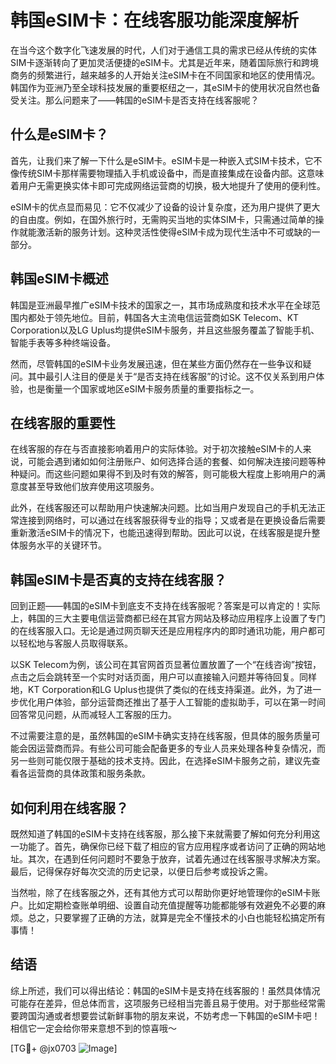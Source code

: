 # 韩国eSIM卡：在线客服功能深度解析

在当今这个数字化飞速发展的时代，人们对于通信工具的需求已经从传统的实体SIM卡逐渐转向了更加灵活便捷的eSIM卡。尤其是近年来，随着国际旅行和跨境商务的频繁进行，越来越多的人开始关注eSIM卡在不同国家和地区的使用情况。韩国作为亚洲乃至全球科技发展的重要枢纽之一，其eSIM卡的使用状况自然也备受关注。那么问题来了——韩国的eSIM卡是否支持在线客服呢？

## 什么是eSIM卡？

首先，让我们来了解一下什么是eSIM卡。eSIM卡是一种嵌入式SIM卡技术，它不像传统SIM卡那样需要物理插入手机或设备中，而是直接集成在设备内部。这意味着用户无需更换实体卡即可完成网络运营商的切换，极大地提升了使用的便利性。

eSIM卡的优点显而易见：它不仅减少了设备的设计复杂度，还为用户提供了更大的自由度。例如，在国外旅行时，无需购买当地的实体SIM卡，只需通过简单的操作就能激活新的服务计划。这种灵活性使得eSIM卡成为现代生活中不可或缺的一部分。

## 韩国eSIM卡概述

韩国是亚洲最早推广eSIM卡技术的国家之一，其市场成熟度和技术水平在全球范围内都处于领先地位。目前，韩国各大主流电信运营商如SK Telecom、KT Corporation以及LG Uplus均提供eSIM卡服务，并且这些服务覆盖了智能手机、智能手表等多种终端设备。

然而，尽管韩国的eSIM卡业务发展迅速，但在某些方面仍然存在一些争议和疑问。其中最引人注目的便是关于“是否支持在线客服”的讨论。这不仅关系到用户体验，也是衡量一个国家或地区eSIM卡服务质量的重要指标之一。

## 在线客服的重要性

在线客服的存在与否直接影响着用户的实际体验。对于初次接触eSIM卡的人来说，可能会遇到诸如如何注册账户、如何选择合适的套餐、如何解决连接问题等种种疑问。而这些问题如果得不到及时有效的解答，则可能极大程度上影响用户的满意度甚至导致他们放弃使用这项服务。

此外，在线客服还可以帮助用户快速解决问题。比如当用户发现自己的手机无法正常连接到网络时，可以通过在线客服获得专业的指导；又或者是在更换设备后需要重新激活eSIM卡的情况下，也能迅速得到帮助。因此可以说，在线客服是提升整体服务水平的关键环节。

## 韩国eSIM卡是否真的支持在线客服？

回到正题——韩国的eSIM卡到底支不支持在线客服呢？答案是可以肯定的！实际上，韩国的三大主要电信运营商都已经在其官方网站及移动应用程序上设置了专门的在线客服入口。无论是通过网页聊天还是应用程序内的即时通讯功能，用户都可以轻松地与客服人员取得联系。

以SK Telecom为例，该公司在其官网首页显著位置放置了一个“在线咨询”按钮，点击之后会跳转至一个实时对话页面，用户可以直接输入问题并等待回复。同样地，KT Corporation和LG Uplus也提供了类似的在线支持渠道。此外，为了进一步优化用户体验，部分运营商还推出了基于人工智能的虚拟助手，可以在第一时间回答常见问题，从而减轻人工客服的压力。

不过需要注意的是，虽然韩国的eSIM卡确实支持在线客服，但具体的服务质量可能会因运营商而异。有些公司可能会配备更多的专业人员来处理各种复杂情况，而另一些则可能仅限于基础的技术支持。因此，在选择eSIM卡服务之前，建议先查看各运营商的具体政策和服务条款。

## 如何利用在线客服？

既然知道了韩国的eSIM卡支持在线客服，那么接下来就需要了解如何充分利用这一功能了。首先，确保你已经下载了相应的官方应用程序或者访问了正确的网站地址。其次，在遇到任何问题时不要急于放弃，试着先通过在线客服寻求解决方案。最后，记得保存好每次交流的历史记录，以便日后参考或投诉之需。

当然啦，除了在线客服之外，还有其他方式可以帮助你更好地管理你的eSIM卡账户。比如定期检查账单明细、设置自动充值提醒等功能都能够有效避免不必要的麻烦。总之，只要掌握了正确的方法，就算是完全不懂技术的小白也能轻松搞定所有事情！

## 结语

综上所述，我们可以得出结论：韩国的eSIM卡是支持在线客服的！虽然具体情况可能存在差异，但总体而言，这项服务已经相当完善且易于使用。对于那些经常需要跨国沟通或者想要尝试新鲜事物的朋友来说，不妨考虑一下韩国的eSIM卡吧！相信它一定会给你带来意想不到的惊喜哦～

[TG💪+ @jx0703 ![Image](https://github.com/user-attachments/assets/dbca1d08-cadb-493c-b0ec-ad6f7a83f270)]